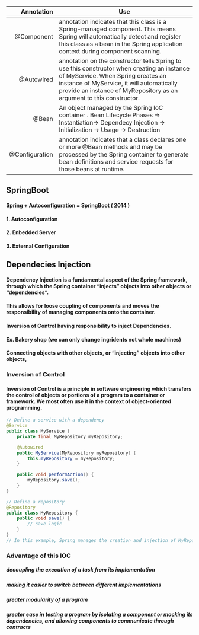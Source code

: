 [comment]: <> ( [!NOTE])

[comment]: <> ( Useful information that users should know, even when skimming content.)


| Annotation | Use|
|-----:|-----------|
|     @Component| annotation indicates that this class is a Spring-managed component. This means Spring will automatically detect and register this class as a bean in the Spring application context during component scanning.|
|     @Autowired| annotation on the constructor tells Spring to use this constructor when creating an instance of MyService. When Spring creates an instance of MyService, it will automatically provide an instance of MyRepository as an argument to this constructor.    |
|     @Bean     | An object managed by the Spring IoC container . Bean Lifecycle Phases => Instantiation-> Dependecy Injection -> Initialization -> Usage -> Destruction    |
|     @Configuration    | annotation indicates that a class declares one or more @Bean methods and may be processed by the Spring container to generate bean definitions and service requests for those beans at runtime.    |
## SpringBoot 
#### Spring + Autoconfiguration = SpringBoot ( 2014 )

#### 1. Autoconfiguration
#### 2. Enbedded Server
#### 3. External Configuration


## Dependecies Injection

#### Dependency Injection is a fundamental aspect of the Spring framework, through which the Spring container “injects” objects into other objects or “dependencies”.
#### This allows for loose coupling of components and moves the responsibility of managing components onto the container.
#### Inversion of Control having responsibility to inject Dependencies.
#### Ex. Bakery shop (we can only change ingridents not whole machines)
#### Connecting objects with other objects, or “injecting” objects into other objects,
### Inversion of Control
#### Inversion of Control is a principle in software engineering which transfers the control of objects or portions of a program to a container or framework. We most often use it in the context of object-oriented programming.

``` java
// Define a service with a dependency
@Service
public class MyService {
    private final MyRepository myRepository;

    @Autowired
    public MyService(MyRepository myRepository) {
        this.myRepository = myRepository;
    }

    public void performAction() {
        myRepository.save();
    }
}

// Define a repository
@Repository
public class MyRepository {
    public void save() {
        // save logic
    }
}
// In this example, Spring manages the creation and injection of MyRepository into MyService.
```

### Advantage of this IOC

##### decoupling the execution of a task from its implementation
##### making it easier to switch between different implementations
##### greater modularity of a program
##### greater ease in testing a program by isolating a component or mocking its dependencies, and allowing components to communicate through contracts


